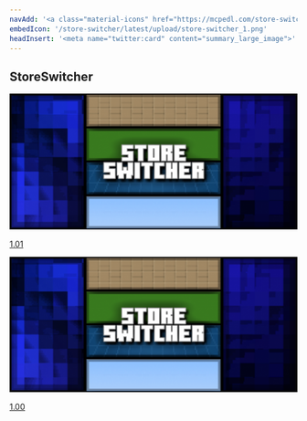 ```yaml
---
navAdd: '<a class="material-icons" href="https://mcpedl.com/store-switcher/">link</a>'
embedIcon: '/store-switcher/latest/upload/store-switcher_1.png'
headInsert: '<meta name="twitter:card" content="summary_large_image">'
---
```

## StoreSwitcher
<div class="home-content-container"><a class="home-content-image" href="./101"><img src="./101/upload/store-switcher_1.png" onerror="this.src='/assets/images/featuredimage.png'" alt="FeaturedImage"><p>1.01</p></a><a class="home-content-image" href="./100"><img src="./100/upload/store-switcher_1.png" onerror="this.src='/assets/images/featuredimage.png'" alt="FeaturedImage"><p>1.00</p></a></div>
